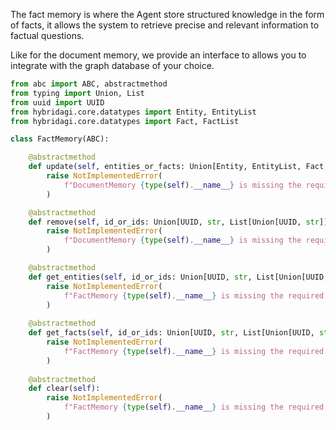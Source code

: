 
The fact memory is where the Agent store structured knowledge in the form of facts, it allows the system to retrieve precise and relevant information to factual questions.

Like for the document memory, we provide an interface to allows you to integrate with the graph database of your choice.

```python
from abc import ABC, abstractmethod
from typing import Union, List
from uuid import UUID
from hybridagi.core.datatypes import Entity, EntityList
from hybridagi.core.datatypes import Fact, FactList

class FactMemory(ABC):

    @abstractmethod
    def update(self, entities_or_facts: Union[Entity, EntityList, Fact, FactList]) -> None:
        raise NotImplementedError(
            f"DocumentMemory {type(self).__name__} is missing the required 'update' method."
        )

    @abstractmethod
    def remove(self, id_or_ids: Union[UUID, str, List[Union[UUID, str]]]) -> None:
        raise NotImplementedError(
            f"DocumentMemory {type(self).__name__} is missing the required 'remove' method."
        )

    @abstractmethod
    def get_entities(self, id_or_ids: Union[UUID, str, List[Union[UUID, str]]]) -> EntityList:
        raise NotImplementedError(
            f"FactMemory {type(self).__name__} is missing the required 'get_entities' method."
        )
    
    @abstractmethod
    def get_facts(self, id_or_ids: Union[UUID, str, List[Union[UUID, str]]]) -> FactList:
        raise NotImplementedError(
            f"FactMemory {type(self).__name__} is missing the required 'get_facts' method."
        )
        
    @abstractmethod
    def clear(self):
        raise NotImplementedError(
            f"FactMemory {type(self).__name__} is missing the required 'clear' method."
        )
```